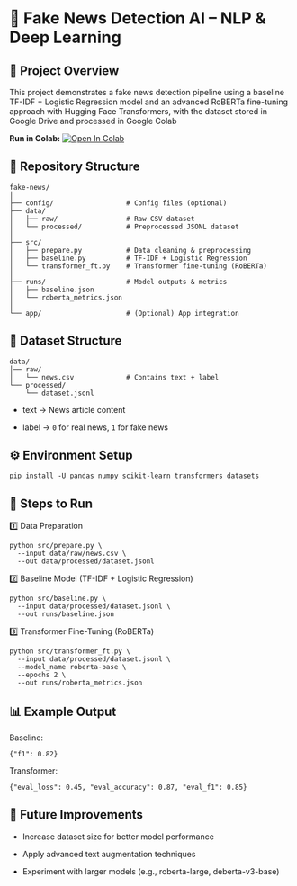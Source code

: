 # 📰 Fake News Detection AI – NLP & Deep Learning                
## 📌 Project Overview
This project demonstrates a fake news detection pipeline using a baseline TF-IDF + Logistic Regression model and an advanced RoBERTa fine-tuning approach with Hugging Face Transformers, with the dataset stored in Google Drive and processed in Google Colab

**Run in Colab:** [![Open In Colab](https://colab.research.google.com/assets/colab-badge.svg)](https://colab.research.google.com/drive/10jFYzz_ifbiOKz8_8ayP9hr4m4IlhtAz?usp=sharing)

## 📂 Repository Structure
```
fake-news/  
│  
├── config/                  # Config files (optional)  
├── data/  
│   ├── raw/                 # Raw CSV dataset  
│   └── processed/           # Preprocessed JSONL dataset  
│  
├── src/  
│   ├── prepare.py           # Data cleaning & preprocessing  
│   ├── baseline.py          # TF-IDF + Logistic Regression  
│   └── transformer_ft.py    # Transformer fine-tuning (RoBERTa)  
│  
├── runs/                    # Model outputs & metrics  
│   ├── baseline.json  
│   └── roberta_metrics.json  
│
└── app/                     # (Optional) App integration
```

## 📂 Dataset Structure
```
data/
│── raw/
│   └── news.csv             # Contains text + label
└── processed/
    └── dataset.jsonl
```
* text → News article content

* label → ```0``` for real news, ```1``` for fake news

## ⚙ Environment Setup
```
pip install -U pandas numpy scikit-learn transformers datasets
```
## 🚀 Steps to Run
1️⃣ Data Preparation
```
python src/prepare.py \
  --input data/raw/news.csv \
  --out data/processed/dataset.jsonl
```
2️⃣ Baseline Model (TF-IDF + Logistic Regression)
```
python src/baseline.py \
  --input data/processed/dataset.jsonl \
  --out runs/baseline.json
```
3️⃣ Transformer Fine-Tuning (RoBERTa)
```
python src/transformer_ft.py \
  --input data/processed/dataset.jsonl \
  --model_name roberta-base \
  --epochs 2 \
  --out runs/roberta_metrics.json
```
## 📊 Example Output

Baseline:
```
{"f1": 0.82}
```

Transformer:
```
{"eval_loss": 0.45, "eval_accuracy": 0.87, "eval_f1": 0.85}
```
## 📌 Future Improvements

* Increase dataset size for better model performance

* Apply advanced text augmentation techniques

* Experiment with larger models (e.g., roberta-large, deberta-v3-base)
